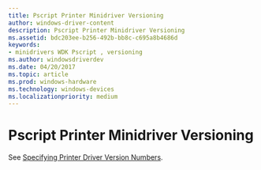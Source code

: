 ```yaml
---
title: Pscript Printer Minidriver Versioning
author: windows-driver-content
description: Pscript Printer Minidriver Versioning
ms.assetid: bdc203ee-b256-492b-bb8c-c695a8b4686d
keywords:
- minidrivers WDK Pscript , versioning
ms.author: windowsdriverdev
ms.date: 04/20/2017
ms.topic: article
ms.prod: windows-hardware
ms.technology: windows-devices
ms.localizationpriority: medium
---
```


# Pscript Printer Minidriver Versioning





See [Specifying Printer Driver Version Numbers](print-driver-versioning.md).

 

 




